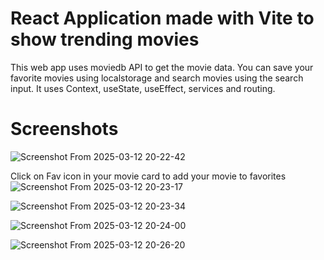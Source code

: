 # React Application made with Vite to show trending movies

This web app uses moviedb API to get the movie data. You can save your favorite movies using localstorage and search movies using the search input. It uses Context, useState, useEffect, services and routing.

# Screenshots

![Screenshot From 2025-03-12 20-22-42](https://github.com/user-attachments/assets/1c0bcde9-0606-4eb3-8eaf-cfd39ab3b048)

Click on Fav icon in your movie card to add your movie to favorites
![Screenshot From 2025-03-12 20-23-17](https://github.com/user-attachments/assets/29fd7a31-7679-4e8d-92e7-f93f9dec5aaf)


![Screenshot From 2025-03-12 20-23-34](https://github.com/user-attachments/assets/5261f0d5-ac95-4aa7-9495-412fd26a98ff)


![Screenshot From 2025-03-12 20-24-00](https://github.com/user-attachments/assets/c536b366-28df-4104-814f-7a5e7ea60e74)


![Screenshot From 2025-03-12 20-26-20](https://github.com/user-attachments/assets/7cce2be9-7999-4d11-a1e4-c39abbbdcda5)
